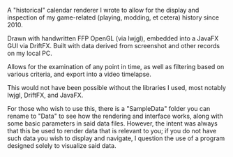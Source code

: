 A "historical" calendar renderer I wrote to allow for the display and inspection of my game-related (playing, modding, et cetera) history since 2010.

Drawn with handwritten FFP OpenGL (via lwjgl), embedded into a JavaFX GUI via DriftFX. Built with data derived from screenshot and other records on my local PC.

Allows for the examination of any point in time, as well as filtering based on various criteria, and export into a video timelapse.


This would not have been possible without the libraries I used, most notably lwjgl, DriftFX, and JavaFX.


For those who wish to use this, there is a "SampleData" folder you can rename to "Data" to see how the rendering and interface works, along with some basic parameters in said data files. However, the intent was always that this be used to render data that is relevant to you; if you do not have such data you wish to display and navigate, I question the use of a program designed solely to visualize said data.
